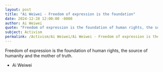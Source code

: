 ```yaml
---
layout: post
title: "Ai Weiwei - Freedom of expression is the foundation"
date: 2024-12-28 12:00:00 -0000
author: Ai Weiwei
quote: "Freedom of expression is the foundation of human rights, the source of humanity and the mother of truth."
subject: Activism
permalink: /Activism/Ai Weiwei/Ai Weiwei - Freedom of expression is the foundation
---
```


Freedom of expression is the foundation of human rights, the source of humanity and the mother of truth.

- Ai Weiwei
